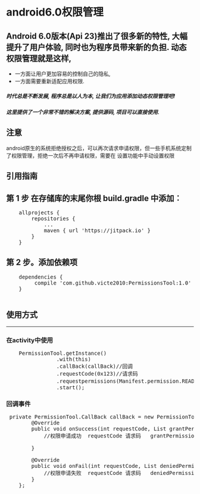 android6.0权限管理
========
## Android 6.0版本(Api 23)推出了很多新的特性, 大幅提升了用户体验, 同时也为程序员带来新的负担. 动态权限管理就是这样, 
* 一方面让用户更加容易的控制自己的隐私, 
* 一方面需要重新适配应用权限. 
##### 时代总是不断发展, 程序总是以人为本, 让我们为应用添加动态权限管理吧! 
##### 这里提供了一个非常不错的解决方案, 提供源码, 项目可以直接使用.

## 注意
android原生的系统拒绝授权之后，可以再次请求申请权限，但一些手机系统定制了权限管理，拒绝一次后不再申请权限，需要在
设置功能中手动设置权限

引用指南
-------------------------
## 第 1 步 在存储库的末尾你根 build.gradle 中添加︰

<pre>
	allprojects {
		repositories {
			...
			maven { url 'https://jitpack.io' }
		}
	}
</pre>

## 第 2 步。添加依赖项
<pre>
  	dependencies {
	     compile 'com.github.victe2010:PermissionsTool:1.0'
	}

</pre>


## 使用方式
-------------------------
### 在activity中使用
<pre>
  	PermissionTool.getInstance()
                .with(this)
                .callBack(callBack)//回调
                .requestCode(0x123)//请求码
                .requestpermissions(Manifest.permission.READ_CONTACTS,Manifest.permission.READ_EXTERNAL_STORAGE)//请求权限
                .start();	
</pre>

### 回调事件
<pre>
 private PermissionTool.CallBack callBack = new PermissionTool.CallBack() {
        @Override
        public void onSuccess(int requestCode, List<String> grantPermissions) {
            //权限申请成功  requestCode 请求码   grantPermissions已授权的权限名称

        }

        @Override
        public void onFail(int requestCode, List<String> deniedPermissions) {
            //权限申请失败  requestCode 请求码   deniedPermissions拒绝授权的权限名称
        }
    };
</pre>




















